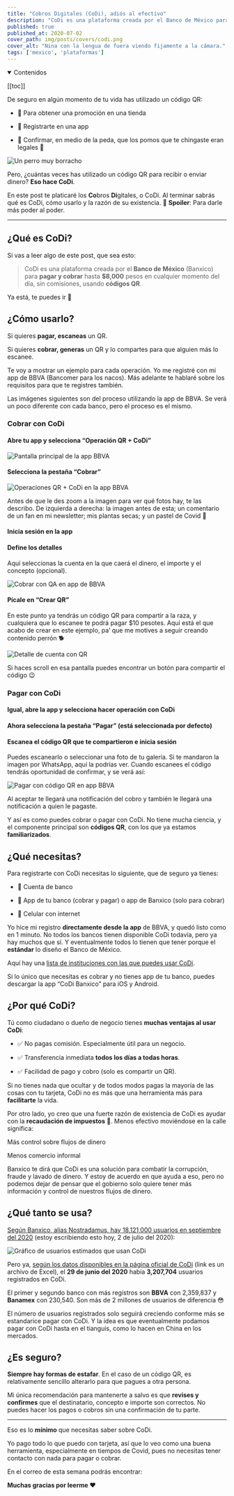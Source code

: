 ```yaml
---
title: "Cobros Digitales (CoDi), adiós al efectivo"
description: "CoDi es una plataforma creada por el Banco de México para pagar y cobrar hasta $8,000 pesos en cualquier momento del día, sin comisiones, usando códigos QR."
published: true
published_at: 2020-07-02
cover_path: img/posts/covers/codi.png
cover_alt: "Nina con la lengua de fuera viendo fijamente a la cámara."
tags: ['mexico', 'plataformas']
---
```


<details open>
  <summary>
    Contenidos
  </summary>

  [[toc]]

</details>

De seguro en algún momento de tu vida has utilizado un código QR:

- 📱 Para obtener una promoción en una tienda

- 📱 Registrarte en una app

- 📱 Confirmar, en medio de la peda, que los pomos que te chingaste eran legales 👀

![Un perro muy borracho](/img/posts/perro_borracho.gif)

Pero, ¿cuántas veces has utilizado un código QR para recibir o enviar dinero? **Eso hace CoDi**.

En este post te platicaré los **Co**bros **Di**gitales, o CoDi. Al terminar sabrás qué es CoDi, cómo usarlo y la razón de su existencia. 🚨 **Spoiler**: Para darle más poder al poder.

***

## ¿Qué es CoDi?

Si vas a leer algo de este post, que sea esto:

> CoDi es una plataforma creada por el **Banco de México** (Banxico) para **pagar y cobrar** hasta **$8,000** pesos en cualquier momento del día, sin comisiones, usando **códigos QR**.

Ya está, te puedes ir 👋

## ¿Cómo usarlo?

Si quieres **pagar, escaneas** un QR.

Si quieres **cobrar, generas** un QR y lo compartes para que alguien más lo escanee.

Te voy a mostrar un ejemplo para cada operación. Yo me registré con mi app de BBVA (Bancomer para los nacos). Más adelante te hablaré sobre los requisitos para que te registres también.

Las imágenes siguientes son del proceso utilizando la app de BBVA. Se verá un poco diferente con cada banco, pero el proceso es el mismo.

### Cobrar con CoDi

#### Abre tu app y selecciona “Operación QR + CoDi”

![Pantalla principal de la app BBVA](/img/posts/codi_bbva_1.png)

#### Selecciona la pestaña “Cobrar”

![Operaciones QR + CoDi en la app BBVA](/img/posts/codi_bbva_2.png)

Antes de que le des zoom a la imagen para ver qué fotos hay, te las describo. De izquierda a derecha: la imagen antes de esta; un comentario de un fan en mi newsletter; mis plantas secas; y un pastel de Covid 🦠

#### Inicia sesión en la app

#### Define los detalles

Aquí seleccionas la cuenta en la que caerá el dinero, el importe y el concepto (opcional).

![Cobrar con QA en app de BBVA](/img/posts/cod_bbva_3.png)

#### Pícale en “Crear QR”

En este punto ya tendrás un código QR para compartir a la raza, y cualquiera que lo escanee te podrá pagar $10 pesotes. Aquí está el que acabo de crear en este ejemplo, pa’ que me motives a seguir creando contenido perrón 🐕

![Detalle de cuenta con QR](/img/posts/codi_bbva_4.png)

Si haces scroll en esa pantalla puedes encontrar un botón para compartir el código 😉

### Pagar con CoDi

#### Igual, abre la app y selecciona hacer operación con CoDi

#### Ahora selecciona la pestaña “Pagar” (está seleccionada por defecto)

#### Escanea el código QR que te compartieron e inicia sesión

Puedes escanearlo o seleccionar una foto de tu galería. Si te mandaron la imagen por WhatsApp, aquí la podrías ver. Cuando escanees el código tendrás oportunidad de confirmar, y se verá así:

![Pagar con código QR en app BBVA](/img/posts/codi_bbva_5.png)

Al aceptar te llegará una notificación del cobro y también le llegará una notificación a quien le pagaste.

Y así es como puedes cobrar o pagar con CoDi. No tiene mucha ciencia, y el componente principal son **códigos QR**, con los que ya estamos **familiarizados**.

## ¿Qué necesitas?

Para registrarte con CoDi necesitas lo siguiente, que de seguro ya tienes:

- 🏦 Cuenta de banco

- 🏦 App de tu banco (cobrar y pagar) o app de Banxico (solo para cobrar)

- 🏦 Celular con internet

Yo hice mi registro **directamente desde la app** de BBVA, y quedó listo como en 1 minuto. No todos los bancos tienen disponible CoDi todavía, pero ya hay muchos que sí. Y eventualmente todos lo tienen que tener porque el **estándar** lo diseño el Banco de México.

Aquí hay una [lista de instituciones con las que puedes usar CoDi](https://www.banxico.org.mx/sistemas-de-pago/codi-cobro-digital-banco-me.html).

Si lo único que necesitas es cobrar y no tienes app de tu banco, puedes descargar la app “CoDi Banxico” para iOS y Android.

## ¿Por qué CoDi?

Tú como ciudadano o dueño de negocio tienes **muchas ventajas al usar CoDi**:

- ✅ No pagas comisión. Especialmente útil para un negocio.

- ✅ Transferencia inmediata **todos los días a todas horas**.

- ✅ Facilidad de pago y cobro (solo es compartir un QR).

Si no tienes nada que ocultar y de todos modos pagas la mayoría de las cosas con tu tarjeta, CoDi no es más que una herramienta más para **facilitarte** la vida.

Por otro lado, yo creo que una fuerte razón de existencia de CoDi es ayudar con la **recaudación de impuestos** 🏦. Menos efectivo moviéndose en la calle significa:

Más control sobre flujos de dinero

Menos comercio informal

Banxico te dirá que CoDi es una solución para combatir la corrupción, fraude y lavado de dinero. Y estoy de acuerdo en que ayuda a eso, pero no podemos dejar de pensar que el gobierno solo quiere tener más información y control de nuestros flujos de dinero.

## ¿Qué tanto se usa?

[Según Banxico, alias Nostradamus, hay 18,121,000 usuarios en septiembre del 2020](https://www.banxico.org.mx/sistemas-de-pago/codi-cobro-digital-banco-me.html) (estoy escribiendo esto hoy, 2 de julio del 2020):

![Gráfico de usuarios estimados que usan CoDi](/img/posts/uso_de_codi.png)

Pero ya, [según los datos disponibles en la página oficial de CoDi](https://www.banxico.org.mx/sistemas-de-pago/d/%7B4B9AD916-9308-AF18-D469-E17A63D4AB56%7D.xlsx) (link es un archivo de Excel), el **29 de junio del 2020** había **3,207,704** usuarios registrados en CoDi.

El primer y segundo banco con más registros son **BBVA** con 2,359,837 y **Banamex** con 230,540. Son más de 2 millones de usuarios de diferencia 😳

El número de usuarios registrados solo seguirá creciendo conforme más se estandarice pagar con CoDi. Y la idea es que eventualmente podamos pagar con CoDi hasta en el tianguis, como lo hacen en China en los mercados.

## ¿Es seguro?

**Siempre hay formas de estafar**. En el caso de un código QR, es relativamente sencillo alterarlo para que pagues a otra persona.

Mi única recomendación para mantenerte a salvo es que **revises y confirmes** que el destinatario, concepto e importe son correctos. No puedes hacer los pagos o cobros sin una confirmación de tu parte.

***

Eso es lo **mínimo** que necesitas saber sobre CoDi.

Yo pago todo lo que puedo con tarjeta, así que lo veo como una buena herramienta, especialmente en tiempos de Covid, pues no necesitas tener contacto con nada para pagar o cobrar.

En el correo de esta semana podrás encontrar:

**Muchas gracias por leerme ❤️**
